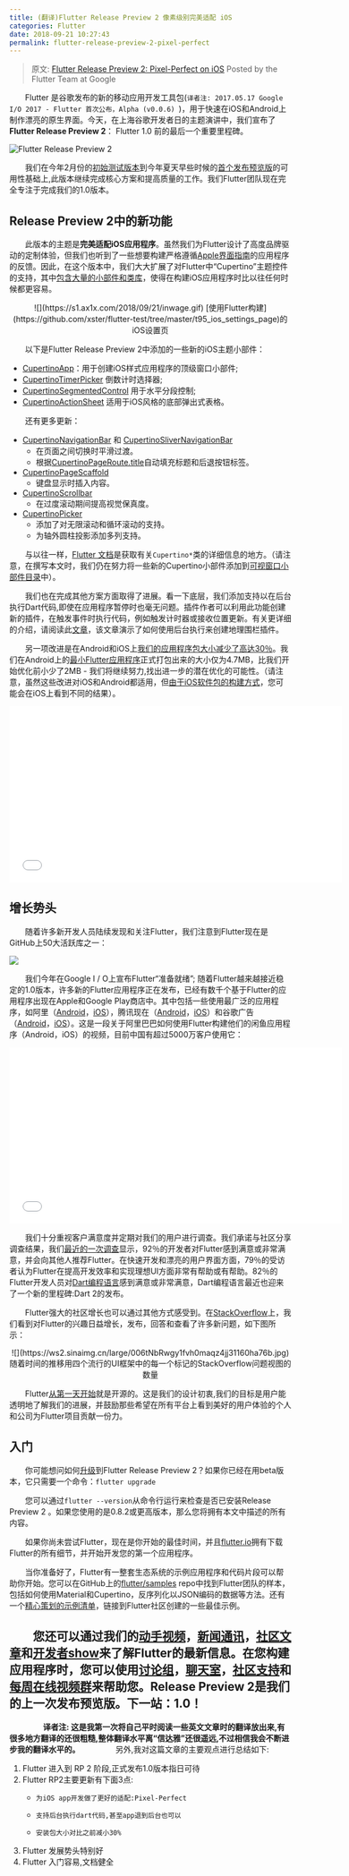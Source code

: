 ```yaml
---
title: (翻译)Flutter Release Preview 2 像素级别完美适配 iOS
categories: Flutter
date: 2018-09-21 10:27:43
permalink: flutter-release-preview-2-pixel-perfect
---
```


> 原文:  [Flutter Release Preview 2: Pixel-Perfect on iOS](https://developers.googleblog.com/2018/09/flutter-release-preview-2-pixel-perfect.html)
> Posted by the Flutter Team at Google

　　Flutter 是谷歌发布的新的移动应用开发工具包(`译者注: 2017.05.17 Google I/O 2017 - Flutter 首次公布，Alpha (v0.0.6) `)，用于快速在iOS和Android上制作漂亮的原生界面。今天，在上海谷歌开发者日的主题演讲中，我们宣布了**Flutter Release Preview 2**： Flutter 1.0 前的最后一个重要里程碑。

![](https://ws1.sinaimg.cn/large/006tNbRwgy1fvgzjfe351j318g08c75c.jpg "Flutter Release Preview 2")

　　我们在今年2月份的[初始测试版本](https://medium.com/flutter-io/announcing-flutter-beta-1-build-beautiful-native-apps-dc142aea74c0)到今年夏天早些时候的[首个发布预览版](https://developers.googleblog.com/2018/06/flutter-release-preview-1-live-from.html)的可用性基础上,此版本继续完成核心方案和提高质量的工作。我们Flutter团队现在完全专注于完成我们的1.0版本。

<!-- more -->

## Release Preview 2中的新功能

　　此版本的主题是**完美适配iOS应用程序**。虽然我们为Flutter设计了高度品牌驱动的定制体验，但我们也听到了一些想要构建严格遵循[Apple界面指南](https://developer.apple.com/design/human-interface-guidelines/ios/overview/themes/)的应用程序的反馈。因此，在这个版本中，我们大大扩展了对Flutter中“Cupertino”主题控件的支持，其中[包含大量的小部件和类库](https://docs.flutter.io/flutter/cupertino/cupertino-library.html)，使得在构建iOS应用程序时比以往任何时候都更容易。

<center>![](https://s1.ax1x.com/2018/09/21/inwage.gif)
[使用Flutter构建](https://github.com/xster/flutter-test/tree/master/t95_ios_settings_page)的iOS设置页</center>

　　以下是Flutter Release Preview 2中添加的一些新的iOS主题小部件：

- [CupertinoApp](https://docs.flutter.io/flutter/cupertino/CupertinoApp-class.html)：用于创建iOS样式应用程序的顶级窗口小部件;
- [CupertinoTimerPicker](https://docs.flutter.io/flutter/cupertino/CupertinoTimerPicker-class.html) 倒数计时选择器;
- [CupertinoSegmentedControl](https://docs.flutter.io/flutter/cupertino/CupertinoSegmentedControl-class.html) 用于水平分段控制;
- [CupertinoActionSheet](https://docs.flutter.io/flutter/cupertino/CupertinoActionSheet-class.html) 适用于iOS风格的底部弹出式表格。

　　还有更多更新：

- [CupertinoNavigationBar](https://docs.flutter.io/flutter/cupertino/CupertinoNavigationBar-class.html) 和 [CupertinoSliverNavigationBar](https://docs.flutter.io/flutter/cupertino/CupertinoSliverNavigationBar-class.html)
    - 在页面之间切换时平滑过渡。
    - 根据[CupertinoPageRoute.title](https://docs.flutter.io/flutter/cupertino/CupertinoPageRoute/title.html)自动填充标题和后退按钮标签。
- [CupertinoPageScaffold](https://docs.flutter.io/flutter/cupertino/CupertinoPageScaffold-class.html)
    - 键盘显示时插入内容。
- [CupertinoScrollbar](https://docs.flutter.io/flutter/cupertino/CupertinoScrollbar-class.html)
    - 在过度滚动期间提高视觉保真度。
- [CupertinoPicker](https://docs.flutter.io/flutter/cupertino/CupertinoPicker-class.html)
    - 添加了对无限滚动和循环滚动的支持。
    - 为轴外圆柱投影添加多列支持。

　　与以往一样，[Flutter 文档](https://docs.flutter.io/flutter/cupertino/cupertino-library.html)是获取有关`Cupertino*`类的详细信息的地方。（请注意，在撰写本文时，我们仍在努力将一些新的Cupertino小部件添加到[可视窗口小部件目录](https://flutter.io/widgets/cupertino/)中）。

　　我们也在完成其他方案方面取得了进展。看一下底层，我们添加支持以在后台执行Dart代码,即使在应用程序暂停时也毫无问题。插件作者可以利用此功能创建新的插件，在触发事件时执行代码，例如触发计时器或接收位置更新。有关更详细的介绍，请阅读此[文章](https://medium.com/flutter-io/executing-dart-in-the-background-with-flutter-plugins-and-geofencing-2b3e40a1a124)，该文章演示了如何使用后台执行来创建地理围栏插件。

　　另一项改进是在Android和iOS上[我们的应用程序包大小减少了高达30％](https://github.com/flutter/flutter/issues/16833#issuecomment-410103493)。我们在Android上的[最小Flutter应用程序](https://github.com/flutter/flutter/tree/60d223c20c44424e3c8031d019270d22bab35df6/examples/hello_world)正式打包出来的大小仅为4.7MB，比我们开始优化前小少了2MB - 我们将继续努力,找出进一步的潜在优化的可能性。（请注意，虽然这些改进对iOS和Android都适用，但[由于iOS软件包的构建方式](https://github.com/flutter/flutter/issues/16833#issuecomment-410103493)，您可能会在iOS上看到不同的结果）。

<iframe width="594" height="315" src="//player.bilibili.com/player.html?aid=32140785&cid=56229899&page=1" scrolling="no" border="0" frameborder="no" framespacing="0" allowfullscreen> </iframe>

## 增长势头

　　随着许多新开发人员陆续发现和关注Flutter，我们注意到Flutter现在是GitHub上50大活跃库之一：

![](https://ws4.sinaimg.cn/large/006tNbRwgy1fvh02fqxudj30mp0q277h.jpg)

　　我们今年在Google I / O上宣布Flutter“准备就绪”; 随着Flutter越来越接近稳定的1.0版本，许多新的Flutter应用程序正在发布，已经有数千个基于Flutter的应用程序出现在Apple和Google Play商店中。其中包括一些使用最广泛的应用程序，如阿里（[Android](https://play.google.com/store/apps/details?id=com.taobao.idlefish)，[iOS](https://itunes.apple.com/cn/app/%E9%97%B2%E9%B1%BC-%E6%8C%82%E9%97%B2%E9%B1%BC-%E9%97%B2%E7%BD%AE%E8%83%BD%E6%8D%A2%E9%92%B1/id510909506?mt=8)），腾讯现在（[Android](https://play.google.com/store/apps/details?id=com.tencent.now)，[iOS](https://itunes.apple.com/us/app/%E8%85%BE%E8%AE%AFnow%E7%9B%B4%E6%92%AD-%E8%BF%99%E6%98%AF%E6%88%91%E7%9A%84%E6%97%B6%E5%88%BB/id1097492828?mt=8)）和谷歌广告（[Android](https://play.google.com/store/apps/details?id=com.google.android.apps.adwords)，[iOS](https://itunes.apple.com/us/app/google-ads/id1037457231?mt=8)）。这是一段关于阿里巴巴如何使用Flutter构建他们的闲鱼应用程序（Android，iOS）的视频，目前中国有超过5000万客户使用它：

<iframe width="594" height="315" src="//player.bilibili.com/player.html?aid=32140486&cid=56229199&page=1" scrolling="no" border="0" frameborder="no" framespacing="0" allowfullscreen> </iframe>

　　我们十分重视客户满意度并定期对我们的用户进行调查。我们承诺与社区分享调查结果，我们[最近的一次调查](https://medium.com/flutter-io/what-weve-learned-from-the-july-2018-flutter-user-survey-cbbf1e04370c)显示，92％的开发者对Flutter感到满意或非常满意，并会向其他人推荐Flutter。在快速开发和漂亮的用户界面方面，79％的受访者认为Flutter在提高开发效率和实现理想UI方面非常有帮助或有帮助。82％的Flutter开发人员对[Dart编程语言](https://medium.com/dartlang/dart-2-stable-and-the-dart-web-platform-3775d5f8eac7)感到满意或非常满意，Dart编程语言最近也迎来了一个新的里程碑:Dart 2的发布。

　　Flutter强大的社区增长也可以通过其他方式感受到。在[StackOverflow](https://stackoverflow.com/questions/tagged/flutter)上，我们看到对Flutter的兴趣日益增长，发布，回答和查看了许多新问题，如下图所示：

<center>![](https://ws2.sinaimg.cn/large/006tNbRwgy1fvh0maqz4jj31160ha76b.jpg)
随着时间的推移用四个流行的UI框架中的每一个标记的StackOverflow问题视图的数量</center>

　　Flutter[从第一天开始](https://github.com/flutter/engine/commit/20cc569f5961d4e896cb2f4651fd2049066bd47c)就是开源的。这是我们的设计初衷,我们的目标是用户能透明地了解我们的进展，并鼓励那些希望在所有平台上看到美好的用户体验的个人和公司为Flutter项目贡献一份力。

## 入门

　　你可能想问如何[升级](https://flutter.io/upgrading/)到Flutter Release Preview 2？如果你已经在用beta版本，它只需要一个命令：`flutter upgrade`

　　您可以通过`flutter --version`从命令行运行来检查是否已安装Release Preview 2 。如果您使用的是0.8.2或更高版本，那么您将拥有本文中描述的所有内容。

　　如果你尚未尝试Flutter，现在是你开始的最佳时间，并且[flutter.io](https://flutter.io/get-started/install/)拥有下载Flutter的所有细节，并开始开发您的第一个应用程序。

　　当你准备好了，Flutter有一整套生态系统的示例应用程序和代码片段可以帮助你开始。您可以在GitHub上的[flutter/samples](flutter/samples) repo中找到Flutter团队的样本，包括如何使用Material和Cupertino，反序列化以JSON编码的数据等方法。还有一个[精心策划的示例清单](https://github.com/flutter/samples/blob/master/INDEX.md)，链接到Flutter社区创建的一些最佳示例。

　　您还可以通过我们的[动手视频](https://www.youtube.com/playlist?list=PLOU2XLYxmsIJ7dsVN4iRuA7BT8XHzGtCr)，[新闻通讯](https://flutterweekly.net/)，[社区文章](https://medium.com/flutter-community)和[开发者show](https://www.youtube.com/watch?v=yr8F2S3Amas)来了解Flutter的最新信息。在您构建应用程序时，您可以使用[讨论组](https://groups.google.com/forum/#!forum/flutter-dev)，[聊天室](https://gitter.im/flutter/flutter)，[社区支持](https://stackoverflow.com/questions/tagged/flutter)和[每周在线视频群](https://medium.com/flutter-community/humpdayqanda-live-help-for-flutter-00-00-23-59-utc-every-single-wednesday-5864fb417838)来帮助您。Release Preview 2是我们的上一次发布预览版。下一站：1.0！
　　
　　
-------

　　
　　**译者注: 这是我第一次将自己平时阅读一些英文文章时的翻译放出来,有很多地方翻译的还很粗糙,整体翻译水平离“信达雅”还很遥远,不过相信我会不断进步我的翻译水平的。**
　　
　　另外,我对这篇文章的主要观点进行总结如下:
1. Flutter 进入到 RP 2 阶段,正式发布1.0版本指日可待
2. Flutter RP2主要更新有下面3点:
     *     为iOS app开发做了更好的适配:Pixel-Perfect
     *     支持后台执行dart代码,甚至app退到后台也可以
     *     安装包大小对比之前减小30%
1. Flutter 发展势头特别好
2. Flutter 入门容易,文档健全